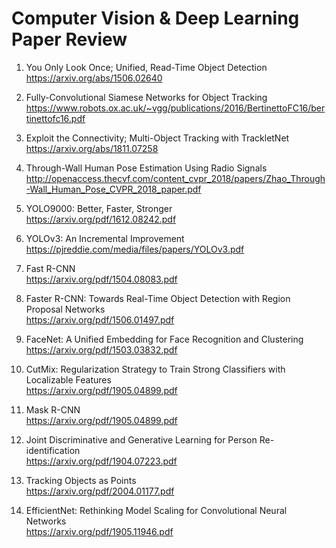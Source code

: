 # Computer Vision & Deep Learning Paper Review

1. You Only Look Once; Unified, Read-Time Object Detection  
 https://arxiv.org/abs/1506.02640
 
2. Fully-Convolutional Siamese Networks for Object Tracking  
 https://www.robots.ox.ac.uk/~vgg/publications/2016/BertinettoFC16/bertinettofc16.pdf
 
3. Exploit the Connectivity; Multi-Object Tracking with TrackletNet  
 https://arxiv.org/abs/1811.07258

4. Through-Wall Human Pose Estimation Using Radio Signals  
http://openaccess.thecvf.com/content_cvpr_2018/papers/Zhao_Through-Wall_Human_Pose_CVPR_2018_paper.pdf  

5. YOLO9000: Better, Faster, Stronger  
https://arxiv.org/pdf/1612.08242.pdf    

6. YOLOv3: An Incremental Improvement  
https://pjreddie.com/media/files/papers/YOLOv3.pdf  
  
7. Fast R-CNN    
https://arxiv.org/pdf/1504.08083.pdf  

8. Faster R-CNN: Towards Real-Time Object Detection with Region Proposal Networks  
https://arxiv.org/pdf/1506.01497.pdf  
  
9. FaceNet: A Unified Embedding for Face Recognition and Clustering  
https://arxiv.org/pdf/1503.03832.pdf   

10. CutMix: Regularization Strategy to Train Strong Classifiers with Localizable Features  
https://arxiv.org/pdf/1905.04899.pdf  

11. Mask R-CNN    
https://arxiv.org/pdf/1905.04899.pdf  

12. Joint Discriminative and Generative Learning for Person Re-identification  
https://arxiv.org/pdf/1904.07223.pdf    
  
13. Tracking Objects as Points  
https://arxiv.org/pdf/2004.01177.pdf  

14. EfficientNet: Rethinking Model Scaling for Convolutional Neural Networks  
https://arxiv.org/pdf/1905.11946.pdf  
